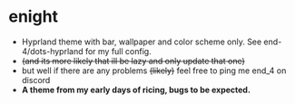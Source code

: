 # enight
 - Hyprland theme with bar, wallpaper and color scheme only. See end-4/dots-hyprland for my full config.
 - ~~(and its more likely that ill be lazy and only update that one)~~
 - but well if there are any problems ~~(likely)~~ feel free to ping me end_4 on discord
 - **A theme from my early days of ricing, bugs to be expected.**
